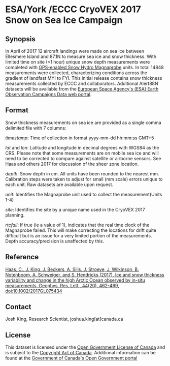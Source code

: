 # ESA/York /ECCC CryoVEX 2017 Snow on Sea Ice Campaign
## Synopsis
In April of 2017 12 aircraft landings were made on sea ice between Ellesmere Island and 87.1N to measure sea ice and snow thickness. With limited time on site (<1 hour) unique snow depth measurements were completed with [GPS-enabled Snow Hydro Magnaprobe](http://www.snowhydro.com/products/column2.html) units. In total 14848 measurements were collected, characterizing conditions across the gradient of landfast MYI to FYI. This initial release contains snow thickness measurements collected by ECCC and collaborators. Additional Alert88N datasets will be available from the [European Space Agency's (ESA) Earth Observation Campaigns Data web portal](https://earth.esa.int/web/guest/campaigns). 

## Format
Snow thickness measurements on sea ice are provided as a single comma delimited file with 7 columns:

*timestamp*: Time of collection in format yyyy-mm-dd hh:mm:ss GMT+5

*lat* and *lon*: Latitude and longitude in decimal degrees with WGS84 as the CRS. Please note that some measurements are on mobile sea ice and will need to be corrected to compare against satellite or airborne sensors. See Haas and others 2017 for discussion of the sheer zone location.

*depth*: Snow depth in cm. All units have been rounded to the nearest mm. Calibration steps were taken to adjust for small (mm scale) errors unique to each unit. Raw datasets are available upon request.

*unit*: Identifies the Magnaprobe unit used to collect the measurement(Units 1-4)

*site*: Identifies the site by a unique name used in the CryoVEX 2017 planning.

*rtcfail*: If true (ie a value of 1), indicates that the real time clock of the Magnaprobe failed. This will make correcting the locations for drift quite difficult but is an issue for a very limited portion of the measurements. Depth accuracy/precision is unaffected by this.

## Reference
[Haas, C., J. King, J. Beckers, A. Silis, J. Stroeve, J. Wilkinson, B. Notenboom, A. Schweiger, and S. Hendricks (2017), Ice and snow thickness variability and change in the high Arctic Ocean observed by in-situ measurements, Geophys. Res. Lett., 44(20), 462-469, doi:10.1002/2017GL075434](http://onlinelibrary.wiley.com/doi/10.1002/2017GL075434/full)


## Contact
Josh King, Research Scientist, joshua.king[at]canada.ca

## License
This dataset is licensed under the [Open Government License of Canada](http://open.canada.ca/en/open-government-licence-canada)
and is subject to the [Copyright Act of Canada](http://laws-lois.justice.gc.ca/eng/acts/C-42/index.html). Additional information can be found at the [Government of Canada's Open Government portal](http://open.canada.ca)
